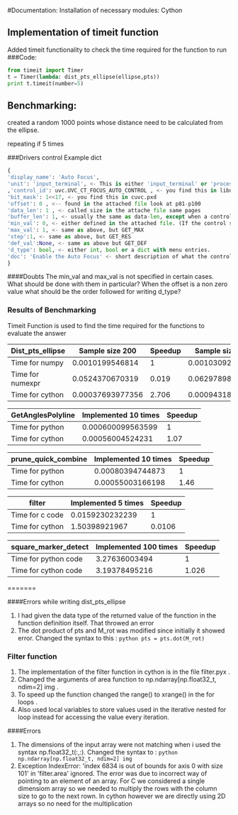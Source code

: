 #Documentation:
Installation of necessary modules:
Cython

## Implementation of timeit function
Added timeit functionality to check the time required for the function to run
###Code:

```python
from timeit import Timer
t = Timer(lambda: dist_pts_ellipse(ellipse,pts))
print t.timeit(number=5)
```

## Benchmarking:
created a random 1000 points  whose distance need to be calculated from the ellipse.

repeating if 5 times

###Drivers control
Example dict

```python
{
'display_name': 'Auto Focus',
'unit': 'input_terminal', <- This is either 'input_terminal' or 'processing_unit' which one can be found in cuvc.pxd
,'control_id': uvc.UVC_CT_FOCUS_AUTO_CONTROL , <- you find this in libuvc.h
'bit_mask': 1<<17, <- you find this in cuvc.pxd
'offset': 0 , <-- found in the attached file look at p81-p100
'data_len': 1 , <- called size in the attache file same pages
'buffer_len': 1, <- usually the same as data-len, except when a control has an offset, then a multiple.
'min_val': 0, <- either defined in the attached file. (If the control supports a GET_MIN call this field is 'None')
'max_val': 1, <- same as above, but GET_MAX
'step':1, <- same as above, but GET_RES
'def_val':None, <- same as above but GET_DEF
'd_type': bool, <- either int, bool or a dict with menu entries.
'doc': 'Enable the Auto Focus' <- short description of what the control does.
}
```

####Doubts
The min_val and max_val is not specified in certain cases. What should be done with them in particular?
When the offset is a non zero value what should be the order followed for writing d_type?

### Results of Benchmarking

Timeit Function is used to find the time required for the functions to evaluate the answer


| Dist_pts_ellipse 	| Sample size 200  	| Speedup 	| Sample size 1000  	| Speedup 	|
|------------------	|------------------	|---------	|-------------------	|---------	|
| Time for numpy   	| 0.0010199546814  	| 1       	| 0.00103092193604  	| 1       	|
| Time for numexpr 	| 0.0524370670319  	| 0.019   	| 0.0629789829254   	| 0.0163  	|
| Time for cython  	| 0.00037693977356 	| 2.706   	| 0.000943183898926 	| 1.093     	|

| GetAnglesPolyline 	| Implemented 10 times 	| Speedup 	|
|-------------------	|----------------------	|---------	|
| Time for python   	| 0.000600099563599    	| 1       	|
| Time for cython   	| 0.00056004524231     	| 1.07    	|



| prune_quick_combine	| Implemented 10 times 	| Speedup 	|
|-------------------	|----------------------	|---------	|
| Time for python   	| 0.00080394744873    	| 1       	|
| Time for cython   	| 0.00055003166198     	| 1.46     	|


| filter            	| Implemented 5 times 	| Speedup 	|
|-------------------	|----------------------	|---------	|
| Time for c code    	| 0.0159230232239     	| 1       	|
| Time for cython   	| 1.50398921967       	| 0.0106   	|



| square_marker_detect     	| Implemented 100 times 	| Speedup 	|
|-------------------------	|-----------------------	|---------	|
| Time for python code      | 3.27636003494         	| 1       	|
| Time for cython code    	| 3.19378495216         	| 1.026   	|

=======

####Errors while writing dist_pts_ellipse
1. I had given the data type of the returned value of the function in the function definition itself. That throwed an error
2.  The dot product of pts and M_rot was modified since initially it showed error. Changed the syntax to this : ```python pts = pts.dot(M_rot) ```

### Filter function
1. The implementation of the filter function in cython is in the file filter.pyx .
2. Changed the arguments of area function to np.ndarray[np.float32_t, ndim=2] img .
3. To speed up the function changed the range() to xrange() in the for loops .
4. Also used local variables to store values used in the iterative nested for loop instead for accessing the value every iteration.

####Errors
1. The dimensions of the input array were not matching when i used the syntax np.float32_t(:,:). Changed the syntax to : ```python np.ndarray[np.float32_t, ndim=2] img```
2. Exception IndexError: 'index 6834 is out of bounds for axis 0 with size 101' in 'filter.area' ignored. The error was due to incorrect way of pointing to an element of an array. For C we considered a single dimensiom array
so we needed to multiply the rows with the column size to go to the next rown. In cython however we are directly using 2D arrays so no need for the multiplication
